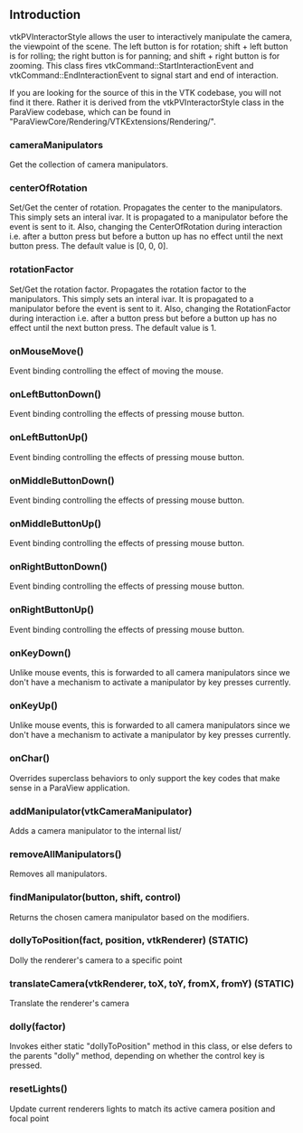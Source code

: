 ## Introduction

vtkPVInteractorStyle allows the user to interactively manipulate the camera,
the viewpoint of the scene.  The left button is for rotation; shift + left
button is for rolling; the right button is for panning; and shift + right
button is for zooming.  This class fires vtkCommand::StartInteractionEvent
and vtkCommand::EndInteractionEvent to signal start and end of interaction.

If you are looking for the source of this in the VTK codebase, you will not
find it there.  Rather it is derived from the vtkPVInteractorStyle class in
the ParaView codebase, which can be found in "ParaViewCore/Rendering/VTKExtensions/Rendering/".

### cameraManipulators

Get the collection of camera manipulators.

### centerOfRotation

Set/Get the center of rotation.  Propagates the center to the manipulators.  This
simply sets an interal ivar. It is propagated to a manipulator before the event is
sent to it. Also, changing the CenterOfRotation during interaction i.e. after a
button press but before a button up has no effect until the next button press.  The
default value is [0, 0, 0].

### rotationFactor

Set/Get the rotation factor.  Propagates the rotation factor to the manipulators.
This simply sets an interal ivar.  It is propagated to a manipulator before the event
is sent to it.  Also, changing the RotationFactor during interaction i.e. after a
button press but before a button up has no effect until the next button press. The
default value is 1.

### onMouseMove()

Event binding controlling the effect of moving the mouse.

### onLeftButtonDown()

Event binding controlling the effects of pressing mouse button.

### onLeftButtonUp()

Event binding controlling the effects of pressing mouse button.

### onMiddleButtonDown()

Event binding controlling the effects of pressing mouse button.

### onMiddleButtonUp()

Event binding controlling the effects of pressing mouse button.

### onRightButtonDown()

Event binding controlling the effects of pressing mouse button.

### onRightButtonUp()

Event binding controlling the effects of pressing mouse button.

### onKeyDown()

Unlike mouse events, this is forwarded to all camera manipulators since we
don't have a mechanism to activate a manipulator by key presses currently.

### onKeyUp()

Unlike mouse events, this is forwarded to all camera manipulators since we
don't have a mechanism to activate a manipulator by key presses currently.

### onChar()

Overrides superclass behaviors to only support the key codes that make sense
in a ParaView application.
  
### addManipulator(vtkCameraManipulator)

Adds a camera manipulator to the internal list/

### removeAllManipulators()

Removes all manipulators.
   
### findManipulator(button, shift, control)

Returns the chosen camera manipulator based on the modifiers.

### dollyToPosition(fact, position, vtkRenderer) (STATIC)

Dolly the renderer's camera to a specific point

### translateCamera(vtkRenderer, toX, toY, fromX, fromY) (STATIC)

Translate the renderer's camera

### dolly(factor)

Invokes either static "dollyToPosition" method in this class, or else
defers to the parents "dolly" method, depending on whether the control
key is pressed.

### resetLights()

Update current renderers lights to match its active camera position and
focal point
